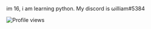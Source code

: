 im 16, i am learning python. My discord is ωilliam#5384

![Profile views](https://gpvc.arturio.dev/[websterwh16])

